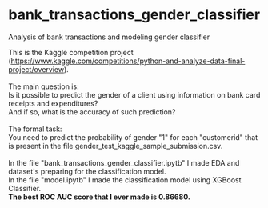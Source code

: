 # bank_transactions_gender_classifier
Analysis of bank transactions and modeling gender classifier

This is the Kaggle competition project (https://www.kaggle.com/competitions/python-and-analyze-data-final-project/overview).<br/><br/>
The main question is:<br/> 
Is it possible to predict the gender of a client using information on bank card receipts and expenditures?<br/> And if so, what is the accuracy of such prediction?<br/><br/>
The formal task:<br/> 
You need to predict the probability of gender "1" for each "customerid" that is present in the file gender_test_kaggle_sample_submission.csv.<br/><br/>
In the file "bank_transactions_gender_classifier.ipytb" I made EDA and dataset's preparing for the classification model.<br/>
In the file "model.ipytb" I made the classification model using XGBoost Classifier.<br/>
**The best ROC AUC score that I ever made is 0.86680.**
